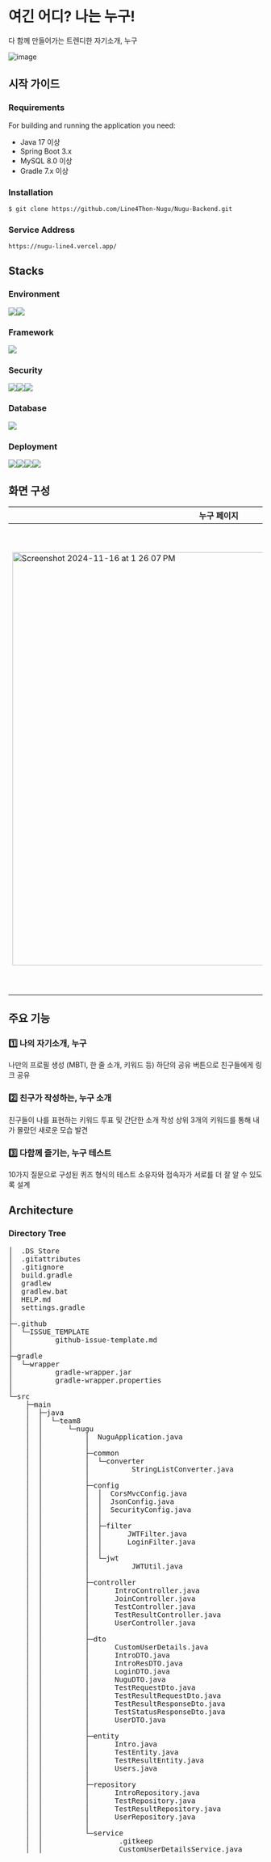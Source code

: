 # 여긴 어디? 나는 누구!
다 함께 만들어가는 트렌디한 자기소개, 누구


![image](https://github.com/user-attachments/assets/3fe1fe30-cb7a-45de-918f-1721f43870d1)

## 시작 가이드

### Requirements
For building and running the application you need:
- Java 17 이상
- Spring Boot 3.x
- MySQL 8.0 이상
- Gradle 7.x 이상

### Installation
```bash
$ git clone https://github.com/Line4Thon-Nugu/Nugu-Backend.git
```
### Service Address
```
https://nugu-line4.vercel.app/
```

## Stacks

### Environment
<img src="https://img.shields.io/badge/git-F05032?style=for-the-badge&logo=git&logoColor=white"><img src="https://img.shields.io/badge/github-181717?style=for-the-badge&logo=github&logoColor=white">

### Framework
<img src="https://img.shields.io/badge/springboot-6DB33F?style=for-the-badge&logo=springboot&logoColor=white">

### Security
<img src="https://img.shields.io/badge/springsecurity-6DB33F?style=for-the-badge&logo=springsecurity&logoColor=white"><img src="https://img.shields.io/badge/jsonwebtokens-6DB33F?style=for-the-badge&logo=jsonwebtokens&logoColor=white"><img src="https://img.shields.io/badge/let'sencrypt-003A70?style=for-the-badge&logo=let'sencrypt&logoColor=white">

### Database
<img src="https://img.shields.io/badge/mysql-4479A1?style=for-the-badge&logo=mysql&logoColor=white"> 

### Deployment
<img src="https://img.shields.io/badge/amazonec2-FF9900?style=for-the-badge&logo=amazonec2&logoColor=white"><img src="https://img.shields.io/badge/amazonroute53-8C4FFF?style=for-the-badge&logo=amazonroute53&logoColor=white"><img src="https://img.shields.io/badge/amazonrds-527FFF?style=for-the-badge&logo=amazonrds&logoColor=white"><img src="https://img.shields.io/badge/nginx-009639?style=for-the-badge&logo=nginx&logoColor=white">

## 화면 구성 

| 누구 페이지    | 누구 소개 | 누구 테스트 |
| -------- | ------- | ------ |
| <img width="818" alt="Screenshot 2024-11-16 at 1 26 07 PM" src="https://github.com/user-attachments/assets/e74b7b55-e7bf-4105-a1ec-a5eeb98603d6"> |  <img width="900" alt="Screenshot 2024-11-16 at 1 27 22 PM" src="https://github.com/user-attachments/assets/71969c70-2a72-4fe0-a004-cd0bd1a57b0a"> | <img width="926" alt="Screenshot 2024-11-16 at 1 28 32 PM" src="https://github.com/user-attachments/assets/b8978554-104f-47aa-9056-d5d081d8f820"> |

## 주요 기능

### 1️⃣ 나의 자기소개, 누구
나만의 프로필 생성 (MBTI, 한 줄 소개, 키워드 등)
하단의 공유 버튼으로 친구들에게 링크 공유
### 2️⃣ 친구가 작성하는, 누구 소개
친구들이 나를 표현하는 키워드 투표 및 간단한 소개 작성
상위 3개의 키워드를 통해 내가 몰랐던 새로운 모습 발견
### 3️⃣ 다함께 즐기는, 누구 테스트
10가지 질문으로 구성된 퀴즈 형식의 테스트
소유자와 접속자가 서로를 더 잘 알 수 있도록 설계

## Architecture

### Directory Tree
<pre>
│  .DS_Store
│  .gitattributes
│  .gitignore
│  build.gradle
│  gradlew
│  gradlew.bat
│  HELP.md
│  settings.gradle
│
├─.github
│  └─ISSUE_TEMPLATE
│          github-issue-template.md
│
├─gradle
│  └─wrapper
│          gradle-wrapper.jar
│          gradle-wrapper.properties
│
└─src
    ├─main
    │  ├─java
    │  │  └─team8
    │  │      └─nugu
    │  │          │  NuguApplication.java
    │  │          │
    │  │          ├─common
    │  │          │  └─converter
    │  │          │          StringListConverter.java
    │  │          │
    │  │          ├─config
    │  │          │  │  CorsMvcConfig.java
    │  │          │  │  JsonConfig.java
    │  │          │  │  SecurityConfig.java
    │  │          │  │
    │  │          │  ├─filter
    │  │          │  │      JWTFilter.java
    │  │          │  │      LoginFilter.java
    │  │          │  │
    │  │          │  └─jwt
    │  │          │          JWTUtil.java
    │  │          │
    │  │          ├─controller
    │  │          │      IntroController.java
    │  │          │      JoinController.java
    │  │          │      TestController.java
    │  │          │      TestResultController.java
    │  │          │      UserController.java
    │  │          │
    │  │          ├─dto
    │  │          │      CustomUserDetails.java
    │  │          │      IntroDTO.java
    │  │          │      IntroResDTO.java
    │  │          │      LoginDTO.java
    │  │          │      NuguDTO.java
    │  │          │      TestRequestDto.java
    │  │          │      TestResultRequestDto.java
    │  │          │      TestResultResponseDto.java
    │  │          │      TestStatusResponseDto.java
    │  │          │      UserDTO.java
    │  │          │
    │  │          ├─entity
    │  │          │      Intro.java
    │  │          │      TestEntity.java
    │  │          │      TestResultEntity.java
    │  │          │      Users.java
    │  │          │
    │  │          ├─repository
    │  │          │      IntroRepository.java
    │  │          │      TestRepository.java
    │  │          │      TestResultRepository.java
    │  │          │      UserRepository.java
    │  │          │
    │  │          └─service
    │  │                  .gitkeep
    │  │                  CustomUserDetailsService.java
</pre>
                

